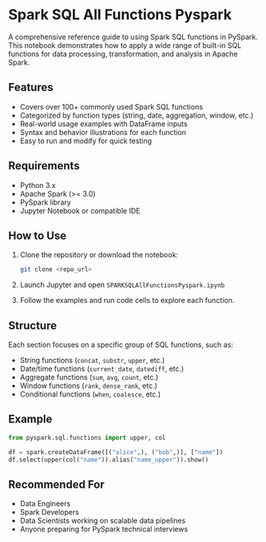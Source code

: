 
# Spark SQL All Functions Pyspark

A comprehensive reference guide to using Spark SQL functions in PySpark. This notebook demonstrates how to apply a wide range of built-in SQL functions for data processing, transformation, and analysis in Apache Spark.

## Features

* Covers over 100+ commonly used Spark SQL functions
* Categorized by function types (string, date, aggregation, window, etc.)
* Real-world usage examples with DataFrame inputs
* Syntax and behavior illustrations for each function
* Easy to run and modify for quick testing

## Requirements

* Python 3.x
* Apache Spark (>= 3.0)
* PySpark library
* Jupyter Notebook or compatible IDE

## How to Use

1. Clone the repository or download the notebook:

   ```bash
   git clone <repo_url>
   ```
2. Launch Jupyter and open `SPARKSQLAllFunctionsPyspark.ipynb`
3. Follow the examples and run code cells to explore each function.

## Structure

Each section focuses on a specific group of SQL functions, such as:

* String functions (`concat`, `substr`, `upper`, etc.)
* Date/time functions (`current_date`, `datediff`, etc.)
* Aggregate functions (`sum`, `avg`, `count`, etc.)
* Window functions (`rank`, `dense_rank`, etc.)
* Conditional functions (`when`, `coalesce`, etc.)

## Example

```python
from pyspark.sql.functions import upper, col

df = spark.createDataFrame([("alice",), ("bob",)], ["name"])
df.select(upper(col("name")).alias("name_upper")).show()
```

## Recommended For

* Data Engineers
* Spark Developers
* Data Scientists working on scalable data pipelines
* Anyone preparing for PySpark technical interviews



